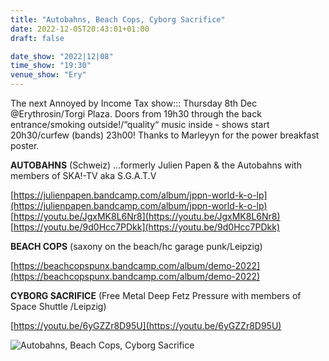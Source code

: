 ```yaml
---
title: "Autobahns, Beach Cops, Cyborg Sacrifice"
date: 2022-12-05T20:43:01+01:00
draft: false

date_show: "2022|12|08"
time_show: "19:30"
venue_show: "Ery"
---
```


The next Annoyed by Income Tax show::: Thursday 8th Dec @Erythrosin/Torgi Plaza.
Doors from 19h30 through the back entrance/smoking outside!/“quality“ music inside - shows start 20h30/curfew (bands) 23h00! Thanks to Marleyyn for the power breakfast poster.

**AUTOBAHNS** (Schweiz)
…formerly Julien Papen & the Autobahns with members of SKA!-TV aka S.G.A.T.V

[https://julienpapen.bandcamp.com/album/jppn-world-k-o-lp](https://julienpapen.bandcamp.com/album/jppn-world-k-o-lp)
[https://youtu.be/JgxMK8L6Nr8](https://youtu.be/JgxMK8L6Nr8)
[https://youtu.be/9d0Hcc7PDkk](https://youtu.be/9d0Hcc7PDkk)


**BEACH COPS** (saxony on the beach/hc garage punk/Leipzig)

[https://beachcopspunx.bandcamp.com/album/demo-2022](https://beachcopspunx.bandcamp.com/album/demo-2022)


**CYBORG SACRIFICE** (Free Metal Deep Fetz Pressure with members of Space Shuttle /Leipzig)

[https://youtu.be/6yGZZr8D95U](https://youtu.be/6yGZZr8D95U)

![Autobahns, Beach Cops, Cyborg Sacrifice](../../posters/2022-12-08.jpg)